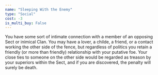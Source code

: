 ```yaml
---
name: "Sleeping With the Enemy"
type: "Social"
cost: -3
is_multi_buy: False
---
```


You have some sort of intimate connection with a member of an opposing Sect or inimical Clan. You may have a lover, a childe, a friend, or a contact working the other side of the fence, but regardless of politics you retain a friendly (or more than friendly) relationship with your putative foe. Your close ties to someone on the other side would be regarded as treason by your superiors within the Sect, and if you are discovered, the penalty will surely be death.